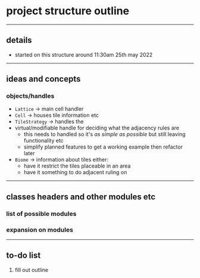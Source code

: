 # project structure outline

------------------------------------------------------------------------

## details
- started on this structure around 11:30am 25th may 2022


------------------------------------------------------------------------

## ideas and concepts

### objects/handles
- `Lattice` -> main cell handler
- `Cell` -> houses tile information etc
- `TileStrategy` -> handles the 
- virtual/modifiable handle for deciding what the adjacency rules are
    - this needs to handled so it's *as simple as possible* but still leaving functionality etc
    - simplify planned features to get a working example then refactor later
- `Biome` -> information about tiles
    either:
    - have it restrict the tiles placeable in an area
    - have it something to do adjacent ruling on

------------------------------------------------------------------------

## classes headers and other modules etc

### list of possible modules

### expansion on modules

------------------------------------------------------------------------

## to-do list

1. fill out outline